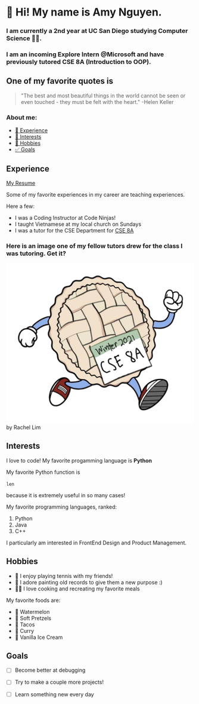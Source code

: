 # :cherry_blossom: Hi! My name is **Amy Nguyen**.
### I am currently a 2nd year at UC San Diego studying Computer Science :woman_technologist:. 
### I am an incoming Explore Intern @Microsoft and have previously tutored CSE 8A (Introduction to OOP).

## One of my favorite quotes is
> "The best and most beautiful things in the world cannot be seen or even touched - they must be felt with the heart." -Helen Keller

### About me:
* [:wrench: Experience](#Experience)
* [:mag_right: Interests](#Interests)
* [:art: Hobbies](#Hobbies)
* [:white_check_mark: Goals](#Goals)

## Experience

[My Resume](resume.pdf)

Some of my favorite experiences in my career are teaching experiences. 

Here a few: 

* I was a Coding Instructor at Code Ninjas!
* I taught Vietnamese at my local church on Sundays
* I was a tutor for the CSE Department for [CSE 8A](https://ucsd-cse8a-w21.github.io/)

### Here is an image one of my fellow tutors drew for the class I was tutoring. Get it? 

![Image of Python](pie.png)
by Rachel Lim

## Interests

I love to code! My favorite progamming language is **Python**

My favorite Python function is 

`len` 

because it is extremely useful in so many cases!

My favorite programming languages, ranked:

1. Python
2. Java
3. C++

I particularly am interested in FrontEnd Design and Product Management. 

## Hobbies

* :tennis: I enjoy playing tennis with my friends!
* :art: I adore painting old records to give them a new purpose :) 
* :woman_cook: I love cooking and recreating my favorite meals

My favorite foods are:
* :watermelon: Watermelon
* :pretzel: Soft Pretzels
* :taco: Tacos
* :curry: Curry
* :icecream: Vanilla Ice Cream

## Goals

- [ ] Become better at debugging
- [ ] Try to make a couple more projects!
- [ ] Learn something new every day



